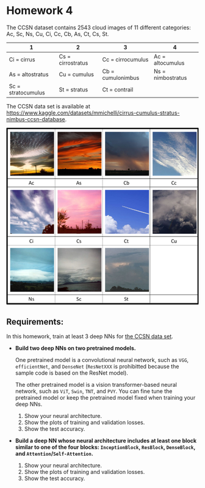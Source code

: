 # Homework 4

The CCSN dataset contains 2543 cloud images of 11 different categories: Ac, Sc, Ns, Cu, Ci, Cc, Cb, As, Ct, Cs, St.

| 1                  | 2                 | 3                 | 4                 |
| ------------------ | ----------------- | ----------------- | ----------------- |
| Ci = cirrus        | Cs = cirrostratus | Cc = cirrocumulus | Ac = altocumulus  |
| As = altostratus   | Cu = cumulus      | Cb = cumulonimbus | Ns = nimbostratus |
| Sc = stratocumulus | St = stratus      | Ct = contrail     |

The CCSN data set is available at https://www.kaggle.com/datasets/mmichelli/cirrus-cumulus-stratus-nimbus-ccsn-database.

![dataset](./dataset.png)

## Requirements:

In this homework, train at least 3 deep NNs for [the CCSN data set](https://www.kaggle.com/datasets/mmichelli/cirrus-cumulus-stratus-nimbus-ccsn-database).

- **Build two deep NNs on two pretrained models.**

  One pretrained model is a convolutional neural network, such as `VGG`, `efficientNet`, and `DenseNet` (`ResNetXXX` is prohibitted because the sample code is based on the ResNet model).

  The other pretrained model is a vision transformer-based neural network, such as `ViT`, `Swin`, `TNT`, and `PVY`. You can fine tune the pretrained model or keep the pretrained model fixed when training your deep NNs.

  1.  Show your neural architecture.
  2.  Show the plots of training and validation losses.
  3.  Show the test accuracy.

- **Build a deep NN whose neural architecture includes at least one block similar to one of the four blocks: `InceptionBlock`, `ResBlock`, `DenseBlock`, and `Attention`/`Self-Attention`.**

  1.  Show your neural architecture.
  2.  Show the plots of training and validation losses.
  3.  Show the test accuracy.
